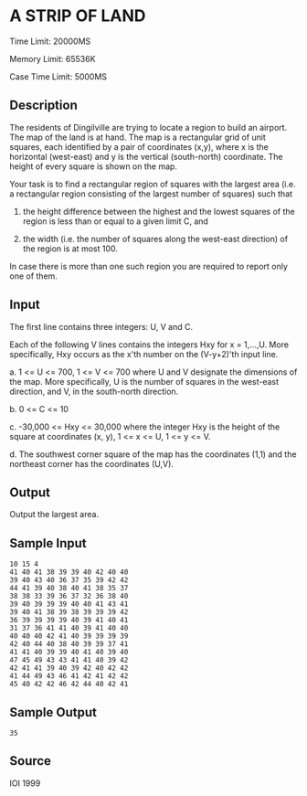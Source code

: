 # A STRIP OF LAND

Time Limit: 20000MS

Memory Limit: 65536K

Case Time Limit: 5000MS


## Description

The residents of Dingilville are trying to locate a region to build an airport. The map of the land is at hand. The map is a rectangular grid of unit squares, each identified by a pair of coordinates (x,y), where x is the horizontal (west-east) and y is the vertical (south-north) coordinate. The height of every square is shown on the map.

Your task is to find a rectangular region of squares with the largest area (i.e. a rectangular region consisting of the largest number of squares) such that

1. the height difference between the highest and the lowest squares of the region is less than or equal to a given limit C, and

2. the width (i.e. the number of squares along the west-east direction) of the region is at most 100.

In case there is more than one such region you are required to report only one of them.


## Input

The first line contains three integers: U, V and C.

Each of the following V lines contains the integers Hxy for x = 1,...,U. More specifically, Hxy occurs as the x'th number on the (V-y+2)'th input line.

a. 1 <= U <= 700, 1 <= V <= 700 where U and V designate the dimensions of the map. More specifically, U is the number of squares in the west-east direction, and V, in the south-north direction.

b. 0 <= C <= 10

c. -30,000 <= Hxy <= 30,000 where the integer Hxy is the height of the square at coordinates (x, y), 1 <= x <= U, 1 <= y <= V.

d. The southwest corner square of the map has the coordinates (1,1) and the northeast corner has the coordinates (U,V).


## Output

Output the largest area.


## Sample Input

```
10 15 4
41 40 41 38 39 39 40 42 40 40
39 40 43 40 36 37 35 39 42 42
44 41 39 40 38 40 41 38 35 37
38 38 33 39 36 37 32 36 38 40
39 40 39 39 39 40 40 41 43 41
39 40 41 38 39 38 39 39 39 42
36 39 39 39 39 40 39 41 40 41
31 37 36 41 41 40 39 41 40 40
40 40 40 42 41 40 39 39 39 39
42 40 44 40 38 40 39 39 37 41
41 41 40 39 39 40 41 40 39 40
47 45 49 43 43 41 41 40 39 42
42 41 41 39 40 39 42 40 42 42
41 44 49 43 46 41 42 41 42 42
45 40 42 42 46 42 44 40 42 41
```


## Sample Output

```
35
```


## Source

IOI 1999
